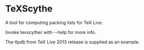 # TeXScythe

A tool for computing packing lists for TeX Live.

Invoke texscyther with --help for more info.

The tlpdb from TeX Live 2013 release is supplied as an example.
